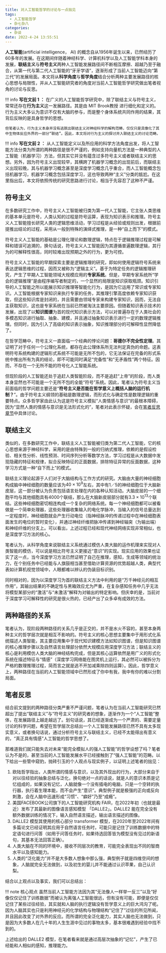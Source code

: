 ```yaml
---
title: 对人工智能哲学的讨论与一点拙见
tags:
  - 人工智能哲学
  - 杂七杂八
categories:
  - 杂谈
date: 2022-4-24 13:55:51
---
```

**人工智能**(artificial intelligence， AI) 的概念自从1956年诞生以来，已然经历了60多年的发展。在这期间伴随着神经科学、计算机科学以及人工智能学科本身的发展，**联结主义**与**符号主义**两种人工智能发展路径间不断相互摩擦、超越乃至于融合，从第一代与第二代人工智能的“牙牙学语”，逐渐形成了当前人工智能迈向“第三代”的发展局面。本文将从**科学角度**与**哲学角度**结合分析两种主要发展路径的核心思想与局限性，并从人工智能研究者的角度对当前人工智能哲学研究做出笔者视角的讨论与反思。

!!! info **写在文前 1 ：**
    在广义的人工智能哲学研究中，除了联结主义与符号主义，常常还存在**行为主义**这一发展路径。其是由 MIT Brook教授 进行细化和定义的。行为主义大多认为意识不仅有大脑的参与，而是整个身体系统共同作用的结果，其背后反映的是具身哲学的思想。

    但笔者认为，行为主义本身并没有逃脱出联结主义对神经科学的解构范畴，仅仅只是具像化了其中生物体反应外界的一部分“联结”。因此，本文将对行为主义的探讨并入联结主义的讨论范畴。

!!! info **写在文前 2 ：**
    从人工智能定义以及所应用的科学方法角度出发，将人工智能方法分类为所谓的两种路径是很不严谨的，例如支持向量机方法是一种典型的人工智能（机器学习）方法，但其实它并没有蕴含过多符号主义或者联结主义的思想。另外，因为符号主义出现较早，其横跨了机器学习概念的出现前后，而联结主义出现较晚，其与机器学习概念甚至是深度学习概念几乎重合，而人工智能概念包括机器学习，机器学习概念包括深度学习，这也导致两种“主义”分类的尴尬。在这里指出后，本文将依照传统的研究思路进行讨论，相当于先容忍了这种不严谨。

## 符号主义

在多数研究工作中，符号主义人工智能被归类为第一代人工智能，它主张人类思维的基本单元是符号，人类认知的过程是符号运算，表现为知识表示和推理。符号主义人工智能擅长研究人类的逻辑思维活动，学习过程是从经验或规则出发，根据前提推出结论的过程，采用从一般到特殊的演绎式推理，是一种“自上而下”的模式。

符号主义人工智能的基础是公理化理论和数理逻辑，特点在于逻辑推理过程是可解释和错误可追溯的，换句话说，符号主义人工智能因为其遵循普遍数理逻辑，其行为的可解释性很高，同时较难出现预期之外的行为，更为可控。

符号主义人工智能的早期探索主要是逻辑推理的研究，即如何使用逻辑符号系统来表达逻辑思维的过程，因而又被称为“逻辑主义”。基于为特定任务的逻辑推理研究，产生了早期人工智能领域大规模应用的**专家系统**。但是，早期专家系统所“学会的逻辑推理”是由程序编写者制定的，一个显然的局限是知识获取瓶颈。知识引导的人工智能之所以能展示知识推理等智能化行为，是因为它运用了常识或专家知识。人工智能根据专家知识来执行专家的任务，其推理引擎高度依赖专家知识获取，但这些知识库是封闭的，并且需要由领域专家来构建专家知识，因而，无法自主获取知识，这也是专家系统在当前已然被淘汰主要原因。但随着知识表示技术的发展，出现了以**知识图谱**为首的现代知识表示方法，可以对普遍存在于人类社会的多模态知识进行抽取、抽象、建模，并且通过抽象知识表示进行一定的数理逻辑推理。但同时，因为引入了高级的知识表示抽象，知识推理部分的可解释性显然降低了。

在哲学范畴中，符号主义一直面临一个经典的悖论问题：**哥德尔不完全性定理**。其证明了对于任何一个公理化系统，都存在此公理体系所无法判定真伪的命题。这表明符号系统构建的逻辑形式系统不可能是无所不包的，它无法保证在完备的形式系统中推出所有为真的结论，即不可能同时满足“完备性”和“无矛盾性”两个特征。因而，不存在一个无所不能的符号化人工智能系统。

但现阶段的人工智能还处于追赶人类智能阶段，而不是追赶“上帝”的阶段，而人类本身显然也不可能是一个无所不包的全能“符号”系统。因此，笔者认为符号主义当前面临的哲学问题主要还是“**符号主义是否能在哲学意义上概括人脑的运行机制？**”。由于符号主义纲领的基础是数理逻辑，而形式化与确定性是数理逻辑的重要特点。众多哲学家由此认为这是符号主义模拟“人类情感与意识”的最根本障碍，因为“显然人类的情感与意识是无法形式化的”，笔者对此表示怀疑，会在[笔者反思章节](#笔者反思)中具体讨论。

## 联结主义

类似的，在多数研究工作中，联结主义人工智能被归类为第二代人工智能，它的核心思想来源于神经科学，采用的是由特殊到一般的归纳式推理，依赖的是假设检验、相关性分析、线性预测、时间序列分析等数学方法，学习过程是从大数据中发现隐藏的特征和规律，拟合反映特征的正面数据，排除特征异常的反面数据，这种学习方式是一种“自下而上”的模式。

联结主义理论起源于人们对于大脑结构与工作方式的研究。大脑由大量的神经细胞构成脑中神经细胞的数量应该为$40×10^9$左右，其中有1／5的神经细胞位于大脑新皮层，这一部分被认为负责包括语言处理在内的各种认知活动。大脑皮层的一个细胞平均与其他细胞具有4000个联结，那么在大脑新皮层部分就有$3.3×10^{13}$个联结。这些神经细胞密切相连构成一个复杂的网络系统。每一个神经细胞都可以被看做是一个简单处理器，这些处理器收集输入的电化学脉冲，当输入的信号总量达到一定程度时，神经细胞就会产生行动电位（指神经脉冲的传递过程中在神经细胞表面发生的电位的暂时变化），并通过神经纤维把脉冲传递到神经轴突（为输出端）和神经纤维的分支上。可以看出，上述过程已经和现代神经网络实现非常相似，也是深度学习方法的核心。

笔者认为，从科学角度来说联结主义系统通过模仿人类大脑的运作机理来实现对人类智能的模仿，可以说是相比符号主义更接近“意识”的实现。现实应用的效果也证实了这一点，当今深度学习方法已然证明了自己在推理，感知，生成等领域的统治力，在个别任务中已经能与人旗鼓相当甚至借助计算资源的优势超越人类，典型代表如计算机视觉领域中，人眼都难以辨认的伪装目标识别。

同时相对的，因为以深度学习为首的联结主义方法中利用的是“万千神经元的相互作用”，其输出结果的不确定性与黑箱效应尤为严重，在复杂感知任务中几乎无法将模型某部分的“激活”与“未激活”解释为对输出的特定影响。但庆幸的是，当前对于深度学习可解释性的研究是很火热的，已经产出了众多卓有成效的方法。

## 两种路径的关系

笔者认为，现阶段两种路径的关系几乎是正交的，并不是水火不容的，甚至本身两种主义的哲学层次就是相互不影响的。符号主义的核心思想主要集中于用形式化系统描述人类智能，其主要应用集中于现代知识建模方法如知识图谱，但是知识图谱的核心推理步骤以及自然语言处理部分依然大规模应用深度学习方法；联结主义的核心是利用模仿人类大脑的神经结构完成，但是其核心运算依然是用广义的形式化系统在描述特征与“情感”（深度学习网络能在图灵机上运行，其必然可以被拆分为严格的数理推理过程，简而言之就是逃不开加减乘除四则运算）。因此，哲学意义上，两种路径在当前的人工智能领域中已然形成了你中有我，我中有你的难以分割局面。

## 笔者反思

结合前文提到的两种路径分类严重不严谨问题，笔者认为在当前人工智能研究已然超出了提出“联结主义”与“符号主义”的研究者的想象，逐渐作为一个“人工智能”整体，在发展路径上越走越远了。划句话说，其已经逐渐成为一个严肃的、需要定量讨论的科学问题，希望在哲学层次总结出一个人工智能发展路径已然不具有太多现实意义，或者换句话说，通过分析符号主义与联结主义，已经不太能得出有意义的，“真正具有情感”人工智能的哲学思想了。

那难道我们就只能失去对未来“能完全模拟人的强人工智能”的哲学设想了吗？笔者认为不是的，甚至当前的人工智能发展水平已经接触到了“强人工智能”的范畴。以下给出一些管中窥豹，抛砖引玉的个人观点与现实例子，以证明上述笔者的拙见：

1. 欧陆哲学指出，人类所谓的情感与意识，以及其外现出的行为，大部分来自于对以往经验的抽象总结与泛化，换句绝对一点的话说，就是人的意识本质是记忆组成的，如果没有记忆，人脑就像一个没有插电的电脑，只是一个空转的执行器，执行着生理本能，而不会产生“意识”。典型例子就是极强的正向或反向刺激，会在人脑中迅速形成“习惯”、“癖好”乃至“成瘾”。
2. 美国FACEBOOK公司旗下的人工智能研究机构 FAIR，在2022年初（也就是最近）发布了其最新的图像语言感知模型 「DALLE2」。DALLE2 能在完全没有额外数据训练的情况下，输入自然语言描述，输出语言描述的图像。
3. DALLE2 模型其使用的核心部分 transformer 模型，在2020年至2022年间有多篇论文已经证明其应用于自然语言任务时，可能只是记住了训练数据中的特定语句进行问答（如用于问答任务时，如果待选回答皆为模型没有见过的新语句，其基本无法回答正确）。
4. 人类大脑在不同的环境中，接收不同层次的教育，可能完全表现出不同的智商水平以及感知能力。
5. 人类的“泛化能力”并不是大多数人想象中那么强，典型例子就是四维空间的想象，人脑就完全无法做到，以及初生的婴儿并不能通过认识苹果，自己认识梨。

结合以上观点以及事实，我们可以总结出：

!!! note 核心观点
    虽然当前人工智能方法因为其“无法像人一样举一反三”以及“好像仅仅记住了训练数据”而被认为离强人工智能很远，但有没有可能，即便是仅仅记住了某些过往经验，其实就和人脑的执行逻辑没有哲学意义上的巨大鸿沟了呢。因为人脑其实也只是利用神经元的化学结构与物理结构“记住了”过往的所见所闻，并且因此改变了对外界的反应。而所谓的完全泛化能力，其实人脑也无法做到，只是因为大多数人在几十年的人生生涯中见过的事物太多，基本很难遇到经验中找不到的。

上述给出的 DALLE2 模型，在笔者看来就是通过高层次抽象的“记忆”，产生了已经能和人相似的感知，推理能力。
